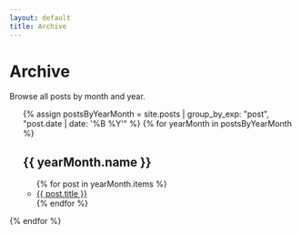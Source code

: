```yaml
---
layout: default
title: Archive
---
```


# Archive

Browse all posts by month and year.

<!-- {% assign postsByYearMonth = site.posts | group_by_exp: "post", "post.date | date: '%B %Y'" %}
{% for yearMonth in postsByYearMonth %}

  <h2>{{ yearMonth.name }}</h2>
  <ul>
    {% for post in yearMonth.items %}
      <li><a href="{{ site.baseurl }}{{ post.url }}">{{ post.title }}</a></li>
    {% endfor %}
  </ul>
{% endfor %} -->

<div class="home">
  <ul class="post-list">
  {% assign postsByYearMonth = site.posts | group_by_exp: "post", "post.date | date: '%B %Y'" %}
  {% for yearMonth in postsByYearMonth %}
  <h2>{{ yearMonth.name }}</h2>
    <ul>
      {% for post in yearMonth.items %}
        <li><a class="post-link" href="{{ site.baseurl }}{{ post.url }}">{{ post.title }}</a></li>
      {% endfor %}
    </ul>
  </ul>
</div>
{% endfor %}
